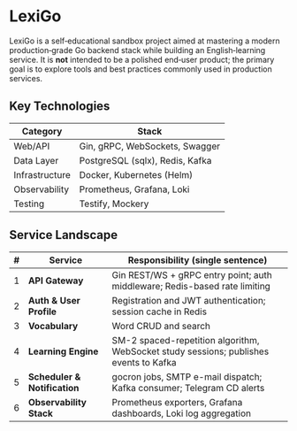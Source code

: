 # LexiGo

LexiGo is a self‑educational sandbox project aimed at mastering a modern production‑grade Go backend stack while building an English‑learning service. It is **not** intended to be a polished end‑user product; the primary goal is to explore tools and best practices commonly used in production services.

## Key Technologies

| Category       | Stack                           |
| -------------- | ------------------------------- |
| Web/API        | Gin, gRPC, WebSockets, Swagger  |
| Data Layer     | PostgreSQL (sqlx), Redis, Kafka |
| Infrastructure | Docker, Kubernetes (Helm)       |
| Observability  | Prometheus, Grafana, Loki       |
| Testing        | Testify, Mockery                |

## Service Landscape

| # | Service                      | Responsibility (single sentence)                                                      |
| - | ---------------------------- | ------------------------------------------------------------------------------------- |
| 1 | **API Gateway**              | Gin REST/WS + gRPC entry point; auth middleware; Redis-based rate limiting            |
| 2 | **Auth & User Profile**      | Registration and JWT authentication; session cache in Redis                           |
| 3 | **Vocabulary**               | Word CRUD and search                                                                  |
| 4 | **Learning Engine**          | SM-2 spaced-repetition algorithm, WebSocket study sessions; publishes events to Kafka |
| 5 | **Scheduler & Notification** | gocron jobs, SMTP e-mail dispatch; Kafka consumer; Telegram CD alerts                 |
| 6 | **Observability Stack**      | Prometheus exporters, Grafana dashboards, Loki log aggregation                        |
